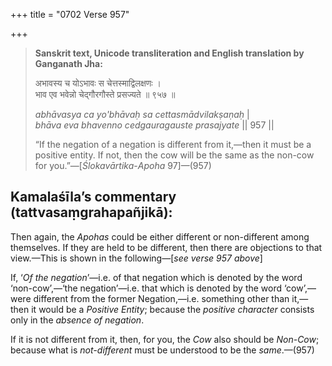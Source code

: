 +++
title = "0702 Verse 957"

+++
> **Sanskrit text, Unicode transliteration and English translation by Ganganath Jha:** 
>
> अभावस्य च योऽभावः स चेत्तस्माद्विलक्षणः ।  
> भाव एव भवेन्नो चेद्गौरगौस्ते प्रसज्यते ॥ ९५७ ॥ 
>
> *abhāvasya ca yo'bhāvaḥ sa cettasmādvilakṣaṇaḥ* \|  
> *bhāva eva bhavenno cedgauragauste prasajyate* \|\| 957 \|\| 
>
> “If the negation of a negation is different from it,—then it must be a positive entity. If not, then the cow will be the same as the non-cow for you.”—[*Ślokavārtika*-*Apoha* 97]—(957)



## Kamalaśīla’s commentary (tattvasaṃgrahapañjikā):

Then again, the *Apohas* could be either different or non-different among themselves. If they are held to be different, then there are objections to that view.—This is shown in the following—[*see verse 957 above*]

If, ‘*Of the negation*’—i.e. of that negation which is denoted by the word ‘non-cow’,—‘the negation’—i.e. that which is denoted by the word ‘cow’,—were different from the former Negation,—i.e. something other than it,—then it would be a *Positive Entity*; because the *positive character* consists only in the *absence of negation*.

If it is not different from it, then, for you, the *Cow* also should be *Non-Cow*; because what is *not-different* must be understood to be the *same*.—(957)


